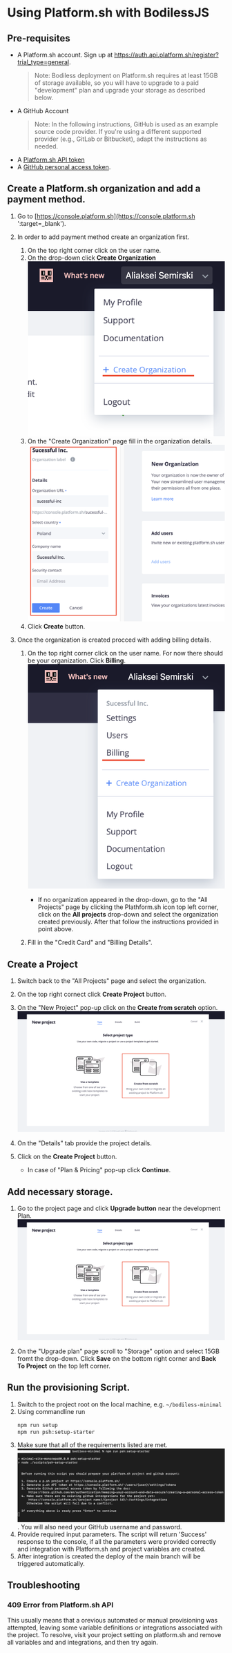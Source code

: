 # Using Platform.sh with BodilessJS

## Pre-requisites

- A Platform.sh account.  Sign up at https://auth.api.platform.sh/register?trial_type=general.
  > Note: Bodiless deployment on Platform.sh requires at least 15GB of storage available, so
  > you will have to upgrade to a paid "development" plan and upgrade your storage as described
  > below.
- A GitHub Account
  > Note: In the following instructions, GitHub is used as an example source
  > code provider. If you're using a different supported provider (e.g., GitLab
  > or Bitbucket), adapt the instructions as needed.
- A [Platform.sh API token](https://docs.platform.sh/development/cli/api-tokens.html)
- A [GitHub personal access token](https://docs.github.com/en/authentication/keeping-your-account-and-data-secure/creating-a-personal-access-token).

## Create a Platform.sh organization and add a payment method.

01. Go to [https://console.platform.sh](https://console.platform.sh ':target=_blank').

01. In order to add payment method create an organization first.
    01. On the top right corner click on the user name.
    01. On the drop-down click **Create Organization**  
        ![Create Organization](./assets/platformsh/CreateOrganization.png)
    01. On the "Create Organization" page fill in the organization details.
        ![Organization Details](./assets/platformsh/OrganizationDetails.png)
    01. Click **Create** button.

01. Once the organization is created procced with adding billing details.
    01. On the top right corner click on the user name. For now there should be your organization. Click **Billing**.  
        ![Billing](./assets/platformsh/Billing.png)

        - If no organization appeared in the drop-down, go to the "All Projects" page by clicking the Plathform.sh icon top left corner, click on the **All projects** drop-down and select the organization created previously. After that follow the instructions provided in point above.

    01. Fill in the "Credit Card" and "Billing Details".

## Create a Project

01. Switch back to the "All Projects" page and select the organization.

01. On the top right cornect click **Create Project** button.

01. On the "New Project" pop-up click on the **Create from scratch** option.
!["New Project" pop-up](./assets/platformsh/CreateNewProject.png)

01. On the "Details" tab provide the project details.

01. Click on the **Create Project** button.
    - In case of "Plan & Pricing" pop-up click **Continue**.

## Add necessary storage.

01. Go to the project page and click **Upgrade button** near the development Plan.
![Upgrade Plan](./assets/platformsh/CreateNewProject.png)

01. On the "Upgrade plan" page scroll to "Storage" option and select 15GB fromt the drop-down. Click **Save** on the bottom right corner and **Back To Project** on the top left corner.

## Run the provisioning Script.

01. Switch to the project root on the local machine, e.g. `~/bodiless-minimal`
01. Using commandline run
    ```
    npm run setup
    npm run psh:setup-starter
    ```
01. Make sure that all of the requirements listed are met.  
![Prerequisites](./assets/platformsh/SetupPshCliStep1.png).  You will also need your
GitHub username and password.
01. Provide required input parameters. The script will return 'Success' response to the console, if all the parameters were provided correctly and integration with Platform.sh and project variables are created.
01. After integration is created the deploy of the main branch will be triggered automatically.

## Troubleshooting

### 409 Error from Platform.sh API
This usually means that a orevious automated or manual provisioning was
attempted, leaving some variable definitions or integrations associated with the
project. To resolve, visit your project setting on platform.sh and remove all
variables and and integrations, and then try again.
